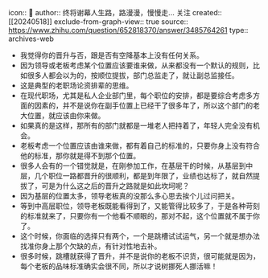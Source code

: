 icon:: 💾
author:: 终将谢幕人生路，路漫漫，慢慢走... 关注
created:: [[20240518]]
exclude-from-graph-view:: true
source:: https://www.zhihu.com/question/652818370/answer/3485764261
type:: archives-web

- 我觉得你的晋升与否，跟是否有空降基本上没有任何关系。
- 因为领导或老板考虑某个位置应该要谁来做，从来都没有一个默认的规则，比如很多人都会以为的，按顺位提拔，部门总监走了，就让副总监接任。
- 这是典型的老职场论资排辈的思维。
- 在现代职场，尤其是私人企业部门里，每个职位的安排，都是要综合考虑多方面的因素的，并不是说你在副手位置上已经干了很多年了，所以这个部门的老大位置，就应该由你来做。
- 如果真的是这样，那所有的部门就都是一堆老人把持着了，年轻人完全没有机会。
- 老板考虑一个位置应该由谁来做，都有着自己的标准的，只要你身上没有符合他的标准，那你就是得不到那个位置。
- 很多人会有的一个错觉就是，在刚参加工作，在基层干的时候，从基层到中层，几个职位一路都晋升的很顺利，都是到年限了，业绩也达标了，就自然提拔了，可是为什么这之后的晋升之路就是如此坎坷呢？
- 因为基层的位置太多，领导老板真的没那么多心思去挨个儿过问把关。
- 等到中高层职位，领导老板既能看得到了，又能管得比较多了，于是各种苛刻的标准就来了，只要你有一个他看不顺眼的，那对不起，这个位置就不属于你了。
- 这个时候，你面临的选择只有两个，一个是跳槽试试运气，另一个就是想办法找准你身上那个欠缺的点，有针对性地去补。
- 很多时候，跳槽就获得了晋升，并不是说你的老板不识货，很可能就是因为，每个老板的品味标准确实会很不同，所以才说树挪死人挪活嘛！